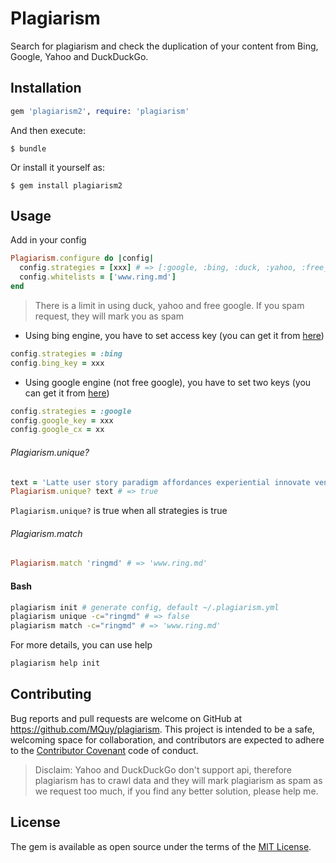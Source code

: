 # Plagiarism

Search for plagiarism and check the duplication of your content from Bing, Google, Yahoo and DuckDuckGo.

## Installation

```ruby
gem 'plagiarism2', require: 'plagiarism'
```

And then execute:

    $ bundle

Or install it yourself as:

    $ gem install plagiarism2

## Usage

Add in your config

```ruby
Plagiarism.configure do |config|
  config.strategies = [xxx] # => [:google, :bing, :duck, :yahoo, :free_google]
  config.whitelists = ['www.ring.md']
end
```

> There is a limit in using duck, yahoo and free google. If you spam request, they will mark you as spam

+ Using bing engine, you have to set access key (you can get it from [here](https://datamarket.azure.com/dataset/bing/searchweb))

```ruby
config.strategies = :bing
config.bing_key = xxx
```

+ Using google engine (not free google), you have to set two keys (you can get it from [here](https://developers.google.com/custom-search/json-api/v1/using_rest))

```ruby
config.strategies = :google
config.google_key = xxx
config.google_cx = xx
```

###### Plagiarism.unique?

```ruby
text = 'Latte user story paradigm affordances experiential innovate venture capital physical computing. Ship it agile actionable insight iterate thought leader pitch deck experiential iterate. Venture capital food-truck quantitative vs. qualitative SpaceTeam convergence agile.'
Plagiarism.unique? text # => true
```

`Plagiarism.unique?` is true when all strategies is true

###### Plagiarism.match

```ruby
Plagiarism.match 'ringmd' # => 'www.ring.md'
```

#### Bash

```bash
plagiarism init # generate config, default ~/.plagiarism.yml
plagiarism unique -c="ringmd" # => false
plagiarism match -c="ringmd" # => 'www.ring.md'
```

For more details, you can use help
```bash
plagiarism help init
```

## Contributing

Bug reports and pull requests are welcome on GitHub at https://github.com/MQuy/plagiarism. This project is intended to be a safe, welcoming space for collaboration, and contributors are expected to adhere to the [Contributor Covenant](http://contributor-covenant.org) code of conduct.

> Disclaim: Yahoo and DuckDuckGo don't support api, therefore plagiarism has to crawl data and they will mark plagiarism as spam as we request too much, if you find any better solution, please help me.

## License

The gem is available as open source under the terms of the [MIT License](http://opensource.org/licenses/MIT).


